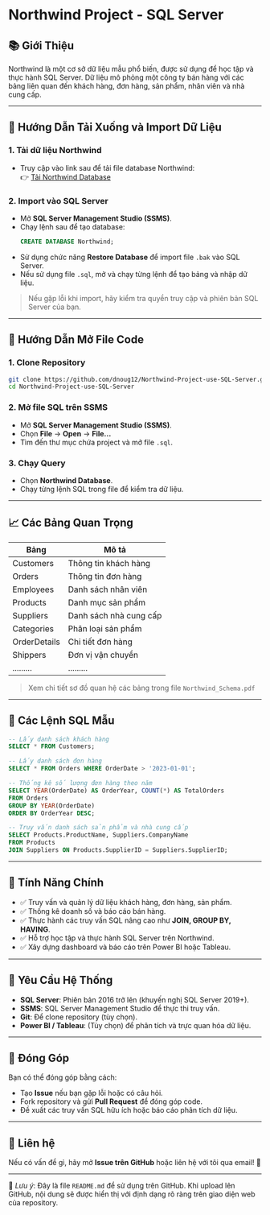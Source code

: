 # Northwind Project - SQL Server  

## 📚 Giới Thiệu  
Northwind là một cơ sở dữ liệu mẫu phổ biến, được sử dụng để học tập và thực hành SQL Server. Dữ liệu mô phỏng một công ty bán hàng với các bảng liên quan đến khách hàng, đơn hàng, sản phẩm, nhân viên và nhà cung cấp.

---

## 👥 Hướng Dẫn Tải Xuống và Import Dữ Liệu  

### 1. Tải dữ liệu Northwind  
   - Truy cập vào link sau để tải file database Northwind:  
     👉 [Tải Northwind Database](https://github.com/microsoft/sql-server-samples/tree/master/samples/databases/northwind-pubs)

### 2. Import vào SQL Server  
   - Mở **SQL Server Management Studio (SSMS)**.  
   - Chạy lệnh sau để tạo database:  
     ```sql
     CREATE DATABASE Northwind;
     ```
   - Sử dụng chức năng **Restore Database** để import file `.bak` vào SQL Server.  
   - Nếu sử dụng file `.sql`, mở và chạy từng lệnh để tạo bảng và nhập dữ liệu.

> Nếu gặp lỗi khi import, hãy kiểm tra quyền truy cập và phiên bản SQL Server của bạn.

---

## 👤 Hướng Dẫn Mở File Code  

### 1. Clone Repository  
   ```bash
   git clone https://github.com/dnoug12/Northwind-Project-use-SQL-Server.git
   cd Northwind-Project-use-SQL-Server
   ```

### 2. Mở file SQL trên SSMS  
   - Mở **SQL Server Management Studio (SSMS)**.  
   - Chọn **File** → **Open** → **File...**  
   - Tìm đến thư mục chứa project và mở file `.sql`.  

### 3. Chạy Query  
   - Chọn **Northwind Database**.  
   - Chạy từng lệnh SQL trong file để kiểm tra dữ liệu.  

---

## 📈 Các Bảng Quan Trọng  

| Bảng       | Mô tả |
|------------|-------|
| Customers  | Thông tin khách hàng |
| Orders     | Thông tin đơn hàng |
| Employees  | Danh sách nhân viên |
| Products   | Danh mục sản phẩm |
| Suppliers  | Danh sách nhà cung cấp |
| Categories | Phân loại sản phẩm |
| OrderDetails | Chi tiết đơn hàng |
| Shippers | Đơn vị vận chuyển |
| .........| ......... |
> Xem chi tiết sơ đồ quan hệ các bảng trong file `Northwind_Schema.pdf`

---

## 🔧 Các Lệnh SQL Mẫu  

```sql
-- Lấy danh sách khách hàng
SELECT * FROM Customers;

-- Lấy danh sách đơn hàng
SELECT * FROM Orders WHERE OrderDate > '2023-01-01';

-- Thống kê số lượng đơn hàng theo năm
SELECT YEAR(OrderDate) AS OrderYear, COUNT(*) AS TotalOrders 
FROM Orders 
GROUP BY YEAR(OrderDate)
ORDER BY OrderYear DESC;

-- Truy vấn danh sách sản phẩm và nhà cung cấp
SELECT Products.ProductName, Suppliers.CompanyName 
FROM Products
JOIN Suppliers ON Products.SupplierID = Suppliers.SupplierID;
```

---

## 💎 Tính Năng Chính  
- ✅ Truy vấn và quản lý dữ liệu khách hàng, đơn hàng, sản phẩm.
- ✅ Thống kê doanh số và báo cáo bán hàng.
- ✅ Thực hành các truy vấn SQL nâng cao như **JOIN, GROUP BY, HAVING**.
- ✅ Hỗ trợ học tập và thực hành SQL Server trên Northwind.
- ✅ Xây dựng dashboard và báo cáo trên Power BI hoặc Tableau.

---

## 📍 Yêu Cầu Hệ Thống  
- **SQL Server**: Phiên bản 2016 trở lên (khuyến nghị SQL Server 2019+).
- **SSMS**: SQL Server Management Studio để thực thi truy vấn.
- **Git**: Để clone repository (tùy chọn).
- **Power BI / Tableau**: (Tùy chọn) để phân tích và trực quan hóa dữ liệu.


---

## 👤 Đóng Góp  
Bạn có thể đóng góp bằng cách:
- Tạo **Issue** nếu bạn gặp lỗi hoặc có câu hỏi.
- Fork repository và gửi **Pull Request** để đóng góp code.
- Đề xuất các truy vấn SQL hữu ích hoặc báo cáo phân tích dữ liệu.

---

## 📌 Liên hệ  
Nếu có vấn đề gì, hãy mở **Issue trên GitHub** hoặc liên hệ với tôi qua email! 🚀  

---

📌 *Lưu ý*: Đây là file `README.md` để sử dụng trên GitHub. Khi upload lên GitHub, nội dung sẽ được hiển thị với định dạng rõ ràng trên giao diện web của repository.

